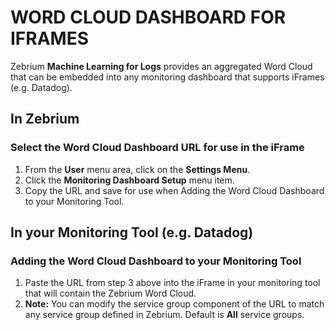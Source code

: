 # WORD CLOUD DASHBOARD FOR IFRAMES

Zebrium **Machine Learning for Logs** provides an aggregated Word Cloud that can be embedded into any monitoring dashboard that supports iFrames (e.g. Datadog).

## In Zebrium

### Select the Word Cloud Dashboard URL for use in the iFrame

1. From the **User** menu area, click on the **Settings Menu**.
2. Click the **Monitoring Dashboard Setup** menu item.
3. Copy the URL and save for use when Adding the Word Cloud Dashboard to your Monitoring Tool.

## In your Monitoring Tool (e.g. Datadog)

### Adding the Word Cloud Dashboard to your Monitoring Tool

1. Paste the URL from step 3 above into the iFrame in your monitoring tool that will contain the Zebrium Word Cloud.
2. **Note:** You can modify the service group component of the URL to match any service group defined in Zebrium. Default is **All** service groups.
